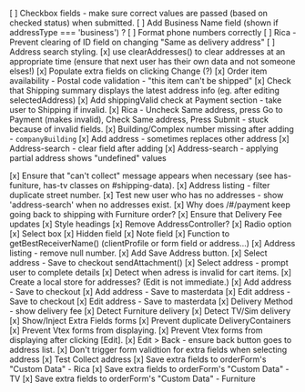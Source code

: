 [ ] Checkbox fields - make sure correct values are passed (based on checked status) when submitted.
[ ] Add Business Name field (shown if addressType === 'business') ?
[ ] Format phone numbers correctly
[ ] Rica - Prevent clearing of ID field on changing "Same as delivery address"
[ ] Address search styling.
[x] use clearAddresses() to clear addresses at an appropriate time (ensure that next user has their own data and not someone elses!)
[x] Populate extra fields on clicking Change (?)
[x] Order item availability - Postal code validation - "this item can't be shipped"
[x] Check that Shipping summary displays the latest address info (eg. after editing selectedAddress)
[x] Add shippingValid check at Payment section - take user to Shipping if invalid.
[x] Rica - Uncheck Same address, press Go to Payment (makes invalid), Check Same address, Press Submit - stuck because of invalid fields.
[x] Building/Complex number missing after adding - `companyBuilding`
[x] Add address - sometimes replaces other address
[x] Address-search - clear field after adding
[x] Address-search - applying partial address shows "undefined" values

[x] Ensure that "can't collect" message appears when necessary (see has-funiture, has-tv classes on #shipping-data).
[x] Address listing - filter duplicate street number.
[x] Test new user who has no addresses - show 'address-search' when no addresses exist.
[x] Why does /#/payment keep going back to shipping with Furniture order?
[x] Ensure that Delivery Fee updates
[x] Style headings
[x] Remove AddressController?
[x] Radio option
[x] Select box
[x] Hidden field
[x] Note field
[x] Function to getBestReceiverName() (clientProfile or form field or address...)
[x] Address listing - remove null number.
[x] Add Save Address button.
[x] Select address - Save to checkout sendAttachment()
[x] Select address - prompt user to complete details
[x] Detect when adress is invalid for cart items.
[x] Create a local store for addresses? (Edit is not immediate.)
[x] Add address - Save to checkout
[x] Add address - Save to masterdata
[x] Edit address - Save to checkout
[x] Edit address - Save to masterdata
[x] Delivery Method - show delivery fee
[x] Detect Furniture delivery
[x] Detect TV/Sim delivery
[x] Show/Inject Extra Fields forms
[x] Prevent duplicate DeliveryContainers
[x] Prevent Vtex forms from displaying.
[x] Prevent Vtex forms from displaying after clicking [Edit].
[x] Edit > Back - ensure back button goes to address list.
[x] Don't trigger form validtion for extra fields when selecting address
[x] Test Collect address
[x] Save extra fields to orderForm's "Custom Data" - Rica
[x] Save extra fields to orderForm's "Custom Data" - TV
[x] Save extra fields to orderForm's "Custom Data" - Furniture
